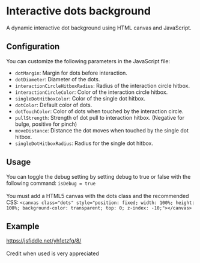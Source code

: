 # Interactive dots background <br>
A dynamic interactive dot background using HTML canvas and JavaScript. <br>
## Configuration <br>
You can customize the following parameters in the JavaScript file: <br>
- `dotMargin`: Margin for dots before interaction.
- `dotDiameter`: Diameter of the dots.
- `interactionCircleHitboxRadius`: Radius of the interaction circle hitbox.
- `interactionCircleColor`: Color of the interaction circle hitbox.
- `singleDotHitboxColor`: Color of the single dot hitbox.
- `dotColor`: Default color of dots.
- `dotTouchColor`: Color of dots when touched by the interaction circle.
- `pullStrength`: Strength of dot pull to interaction hitbox. (Negative for bulge, positive for pinch)
- `moveDistance`: Distance the dot moves when touched by the single dot hitbox.
- `singleDotHitboxRadius`: Radius for the single dot hitbox.
## Usage <br>
You can toggle the debug setting by setting debug to true or false with the following command: `isDebug = true` <br> <br>
You must add a HTML5 canvas with the dots class and the recommended CSS: `<canvas class="dots" style="position: fixed; width: 100%; height: 100%; background-color: transparent; top: 0; z-index: -10;"></canvas>` <br> 
## Example <br>
https://jsfiddle.net/yh1etzfg/8/ <br> <br>
Credit when used is very appreciated
